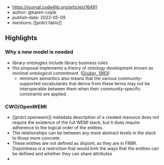 
- https://journal.code4lib.org/articles/16491
- author: @karen-coyle
- publish-date: 2022-05-09
- mentions: [[prdct.fabio]] 

## Highlights

### Why a new model is needed

- library ontologies include library business rules
- this proposal implements a theory of ontology development known as _minimal ontological commitment_. ([Gruber, 1993](https://journal.code4lib.org/articles/16491#note9))
  - minimum semantics also means that the various community-supported vocabularies that derive from these terms may not be interoperable between them when their community-specific constraints are applied.

### CWO/OpenWEMI

- [[prdct.openwemi]] metadata description of a created resource does not require the existence of the full WEMI stack, but it does require adherence to the logical order of the entities.
- The relationships can be between any more abstract levels in the stack to those more concrete.
- These entities are not defined as disjoint, as they are in FRBR. Disjointness is a restriction that would limit the ways that the entities can be defined and whether they can share attributes
- 